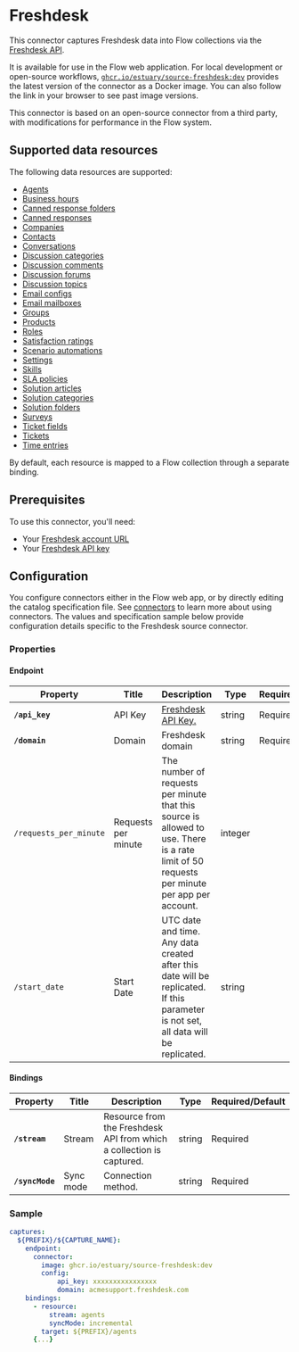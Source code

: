 
# Freshdesk

This connector captures Freshdesk data into Flow collections via the [Freshdesk API](https://developers.freshdesk.com/api/#introduction).

It is available for use in the Flow web application. For local development or open-source workflows, [`ghcr.io/estuary/source-freshdesk:dev`](https://ghcr.io/estuary/source-freshdesk:dev) provides the latest version of the connector as a Docker image. You can also follow the link in your browser to see past image versions.

This connector is based on an open-source connector from a third party, with modifications for performance in the Flow system.

## Supported data resources

The following data resources are supported:

* [Agents](https://developers.freshdesk.com/api/#agents)
* [Business hours](https://developers.freshdesk.com/api/#business-hours)
* [Canned response folders](https://developers.freshdesk.com/api/#list_all_canned_response_folders)
* [Canned responses](https://developers.freshdesk.com/api/#canned-responses)
* [Companies](https://developers.freshdesk.com/api/#companies)
* [Contacts](https://developers.freshdesk.com/api/#contacts)
* [Conversations](https://developers.freshdesk.com/api/#conversations)
* [Discussion categories](https://developers.freshdesk.com/api/#category_attributes)
* [Discussion comments](https://developers.freshdesk.com/api/#comment_attributes)
* [Discussion forums](https://developers.freshdesk.com/api/#forum_attributes)
* [Discussion topics](https://developers.freshdesk.com/api/#topic_attributes)
* [Email configs](https://developers.freshdesk.com/api/#email-configs)
* [Email mailboxes](https://developers.freshdesk.com/api/#email-mailboxes)
* [Groups](https://developers.freshdesk.com/api/#groups)
* [Products](https://developers.freshdesk.com/api/#products)
* [Roles](https://developers.freshdesk.com/api/#roles)
* [Satisfaction ratings](https://developers.freshdesk.com/api/#satisfaction-ratings)
* [Scenario automations](https://developers.freshdesk.com/api/#scenario-automations)
* [Settings](https://developers.freshdesk.com/api/#settings)
* [Skills](https://developers.freshdesk.com/api/#skills)
* [SLA policies](https://developers.freshdesk.com/api/#sla-policies)
* [Solution articles](https://developers.freshdesk.com/api/#solution_article_attributes)
* [Solution categories](https://developers.freshdesk.com/api/#solution_category_attributes)
* [Solution folders](https://developers.freshdesk.com/api/#solution_folder_attributes)
* [Surveys](https://developers.freshdesk.com/api/#surveys)
* [Ticket fields](https://developers.freshdesk.com/api/#ticket-fields)
* [Tickets](https://developers.freshdesk.com/api/#tickets)
* [Time entries](https://developers.freshdesk.com/api/#time-entries)

By default, each resource is mapped to a Flow collection through a separate binding.

## Prerequisites

To use this connector, you'll need:
* Your [Freshdesk account URL](https://support.freshdesk.com/en/support/solutions/articles/237264-how-do-i-find-my-freshdesk-account-url-using-my-email-address-)
* Your [Freshdesk API key](https://support.freshdesk.com/en/support/solutions/articles/215517)

## Configuration

You configure connectors either in the Flow web app, or by directly editing the catalog specification file.
See [connectors](../../../concepts/connectors.md#using-connectors) to learn more about using connectors. The values and specification sample below provide configuration details specific to the Freshdesk source connector.

### Properties

#### Endpoint

| Property | Title | Description | Type | Required/Default |
|---|---|---|---|---|
| **`/api_key`** | API Key | [Freshdesk API Key.](https://support.freshdesk.com/en/support/solutions/articles/215517) | string | Required |
| **`/domain`** | Domain | Freshdesk domain | string | Required |
| `/requests_per_minute` | Requests per minute | The number of requests per minute that this source is allowed to use. There is a rate limit of 50 requests per minute per app per account. | integer |  |
| `/start_date` | Start Date | UTC date and time. Any data created after this date will be replicated. If this parameter is not set, all data will be replicated. | string |  |

#### Bindings

| Property | Title | Description | Type | Required/Default |
|---|---|---|---|---|
| **`/stream`** | Stream | Resource from the Freshdesk API from which a collection is captured. | string | Required |
| **`/syncMode`** | Sync mode | Connection method. | string | Required |

### Sample

```yaml
captures:
  ${PREFIX}/${CAPTURE_NAME}:
    endpoint:
      connector:
        image: ghcr.io/estuary/source-freshdesk:dev
        config:
            api_key: xxxxxxxxxxxxxxxx
            domain: acmesupport.freshdesk.com
    bindings:
      - resource:
          stream: agents
          syncMode: incremental
        target: ${PREFIX}/agents
      {...}
```
